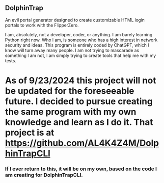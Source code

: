 ## DolphinTrap
An evil portal generator designed to create customizable HTML login portals to work with the FlipperZero.

I am, absolutely, not a developer, coder, or anything. I am barely learning Python right now. Who I am, is someone who has a high interest in network security and ideas. This program is entirely coded by ChatGPT, which I know will turn away many people. I am not trying to mascarade as something I am not, I am simply trying to create tools that help me with my tests.

# As of 9/23/2024 this project will not  be updated for the foreseeable future. I decided to pursue creating the same program with my own knowledge and learn as I do it. That project is at https://github.com/AL4K4Z4M/DolphinTrapCLI

### If I ever return to this, it will be on my own, based on the code I am creating for DolphinTrapCLI.
